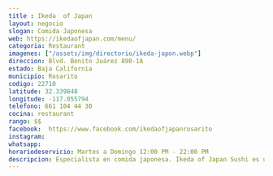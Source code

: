 ```yaml
---
title : Ikeda  of Japan
layout: negocio
slogan: Comida Japonesa
web: https://ikedaofjapan.com/menu/
categoria: Restaurant
imagenes: ["/assets/img/directorio/ikeda-japon.webp"]
direccion: Blvd. Benito Juárez 890-1A
estado: Baja California
municipio: Rosarito
codigo: 22710
latitude: 32.339848
longitude: -117.055794
telefono: 661 104 44 30
cocina: restaurant
rango: $$
facebook:  https://www.facebook.com/ikedaofjapanrosarito
instagram: 
whatsapp: 
horariodeservicio: Martes a Domingo 12:00 PM - 22:00 PM 
descripcion: Especialista en comida japonesa. Ikeda of Japan Sushi es una empresa dedicada a la elaboración de comida japonesa en todo su entorno culinario. Somos el único restaurante en Rosarito con servicio Teppanyaki.
---
```

